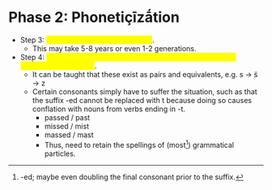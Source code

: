 # Phase 2: Phonetiçīzā́tion

* Step 3: <mark style="color:yellow;">Mark consonants with diacritics</mark>.&#x20;
  * This may take 5-8 years or even 1-2 generations.&#x20;
* Step 4: <mark style="color:yellow;">Replace commonly-diacritically-marked consonants with phonetic counterparts</mark>.&#x20;
  * It can be taught that these exist as pairs and equivalents, e.g. s → s̈ → z
  * Certain consonants simply have to suffer the situation, such as that the suffix -ed cannot be replaced with t because doing so causes conflation with nouns from verbs ending in -t.&#x20;
    * passed / past
    * missed / mist
    * massed / mast
    * Thus, need to retain the spellings of (most[^1]) grammatical particles.

[^1]: -ed; maybe even doubling the final consonant prior to the suffix.
